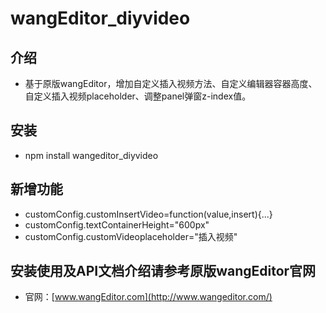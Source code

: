 
# wangEditor_diyvideo

## 介绍

- 基于原版wangEditor，增加自定义插入视频方法、自定义编辑器容器高度、自定义插入视频placeholder、调整panel弹窗z-index值。

## 安装
- npm install wangeditor_diyvideo

## 新增功能

- customConfig.customInsertVideo=function(value,insert){...}
- customConfig.textContainerHeight="600px"
- customConfig.customVideoplaceholder="插入视频"

## 安装使用及API文档介绍请参考原版wangEditor官网

- 官网：[www.wangEditor.com](http://www.wangeditor.com/)
